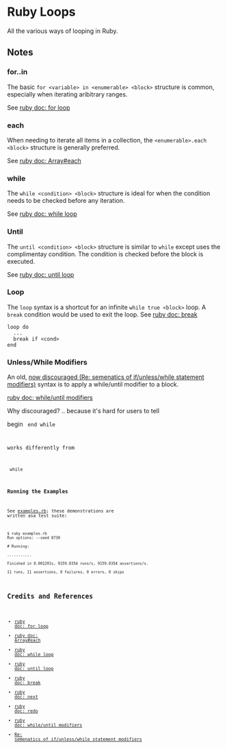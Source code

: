 # Ruby Loops

All the various ways of looping in Ruby.

## Notes

### for..in

The basic `for <variable> in <enumerable> <block>` structure is common, especially when iterating aribitrary ranges.

See [ruby doc: for loop](https://ruby-doc.org/core-2.6/doc/syntax/control_expressions_rdoc.html#label-for+Loop)

### each

When needing to iterate all items in a collection, the `<enumerable>.each <block>` structure is generally preferred.

See [ruby doc: Array#each](https://ruby-doc.org/core-2.6/Array.html#method-i-each)

### while

The `while <condition> <block>` structure is ideal for when the condition needs to be checked before any iteration.

See [ruby doc: while loop](https://ruby-doc.org/core-2.6/doc/syntax/control_expressions_rdoc.html#label-while+Loop)

### Until

The `until <condition> <block>` structure is similar to `while` except uses the complimentay condition.
The condition is checked before the block is executed.

See [ruby doc: until loop](https://ruby-doc.org/core-2.6/doc/syntax/control_expressions_rdoc.html#label-until+Loop)

### Loop

The `loop` syntax is a shortcut for an infinite `while true <block>` loop. A `break` condition would be used to exit the loop.
See [ruby doc: break](https://ruby-doc.org/core-2.6/doc/syntax/control_expressions_rdoc.html#label-break+Statement)

```
loop do
  ...
  break if <cond>
end
```

### Unless/While Modifiers

An old,
[now discouraged (Re: semenatics of if/unless/while statement modifiers)](http://blade.nagaokaut.ac.jp/cgi-bin/scat.rb/ruby/ruby-core/6745)
syntax is to apply a while/until modifier to a block.

[ruby doc: while/until modifiers](https://ruby-doc.org/core-2.6/doc/syntax/control_expressions_rdoc.html#label-Modifier+while+and+until)

Why discouraged? .. because it's hard for users to tell

  begin <code> end while <cond>

works differently from

  <code> while <cond>


### Running the Examples

See [examples.rb](./examples.rb); these demonstrations are written asa test suite:

```
$ ruby examples.rb
Run options: --seed 8730

# Running:

...........

Finished in 0.001201s, 9159.0354 runs/s, 9159.0354 assertions/s.

11 runs, 11 assertions, 0 failures, 0 errors, 0 skips
```

## Credits and References

* [ruby doc: for loop](https://ruby-doc.org/core-2.6/doc/syntax/control_expressions_rdoc.html#label-for+Loop)
* [ruby doc: Array#each](https://ruby-doc.org/core-2.6/Array.html#method-i-each)
* [ruby doc: while loop](https://ruby-doc.org/core-2.6/doc/syntax/control_expressions_rdoc.html#label-while+Loop)
* [ruby doc: until loop](https://ruby-doc.org/core-2.6/doc/syntax/control_expressions_rdoc.html#label-until+Loop)
* [ruby doc: break](https://ruby-doc.org/core-2.6/doc/syntax/control_expressions_rdoc.html#label-break+Statement)
* [ruby doc: next](https://ruby-doc.org/core-2.6/doc/syntax/control_expressions_rdoc.html#label-next+Statement)
* [ruby doc: redo](https://ruby-doc.org/core-2.6/doc/syntax/control_expressions_rdoc.html#label-redo+Statement)
* [ruby doc: while/until modifiers](https://ruby-doc.org/core-2.6/doc/syntax/control_expressions_rdoc.html#label-Modifier+while+and+until)
* [Re: semenatics of if/unless/while statement modifiers](http://blade.nagaokaut.ac.jp/cgi-bin/scat.rb/ruby/ruby-core/6745)
